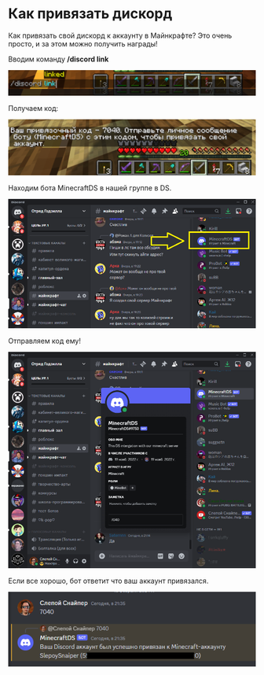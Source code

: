 # Как привязать дискорд

Как привязать свой дискорд к аккаунту в Майнкрафте? Это очень просто, и за этом можно получить награды!

Вводим команду **/discord link**

![](ds_link_01.png)

Получаем код:

![](ds_link_02.png)

Находим бота MinecraftDS в нашей группе в DS.

![](ds_link_03.png)

Отправляем код ему!

![](ds_link_04.png)


Если все хорошо, бот ответит что ваш аккаунт привязался.

![](ds_link_05.png)
